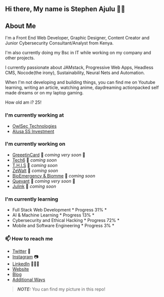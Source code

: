 ## Hi there, My name is Stephen Ajulu 👋🤓

## About Me
I'm a Front End Web Developer, Graphic Designer, Content Creator and Junior Cybersecurity Consultant/Analyst from Kenya.

I'm also currently doing my Bsc in IT while working on my company and other projects.

I currently passionate about JAMstack, Progressive Web Apps, Headless CMS, Nocode(the irony), Sustainability, Neural Nets and Automation.

When I'm not developing and building things, you can find me on Youtube learning, writing an article, watching anime, daydreaming actionpacked self made dreams or on my laptop gaming.

How old am i? 25!

### I'm currently working at
- [OwlSec Technologies](https://owlsectechnologies.co.ke)
- [Alusa SS Investment](#)

### I'm currently working on
- [GreeetinCard](https://greeetincard.crd.co) 🚀 *coming very soon* 🚀
- [Tech6](#)   🚀 *coming soon*
- [T.H.I.S](#)   🚀 *coming soon*
- [ZeWalt](#)   🚀 *coming soon*
- [BioEmergency & Biomme](#)   🚀 *coming soon*
- [Quevant](#) 🚀 *coming very soon* 🚀
- [Julink](#)   🚀 *coming soon*

### I'm currently learning
- Full Stack Web Development  * Progress 31% *
- AI & Machine Learning  * Progress 13% *
- Cybersecurity and Ethical Hacking  * Progress 72% *
- Mobile and Software Engineering  * Progress 3% *

### 📫 How to reach me
- [Twitter](https://twitter.com/stephenajulu) 🐤
- [Instagram](https://instagram.com/stephenajulu) 📷
- [LinkedIn](https://linkedin.com/in/stephenajulu) 💼👨‍💻
- [Website](https://stephenajulu.com)
- [Blog](https://ajulusthoughts.wordpress.com)
- [Additional Ways](https://stephenajulu.com/links)

> **_NOTE:_**  You can find my picture in this repo!
